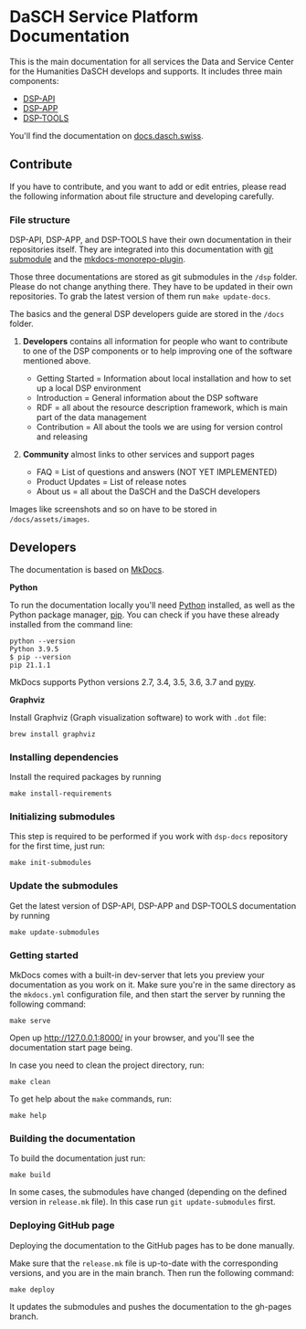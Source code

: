 # DaSCH Service Platform Documentation

This is the main documentation for all services the Data and Service Center for the Humanities DaSCH develops and 
supports. It includes three main components:

- [DSP-API](https://github.com/dasch-swiss/dsp-api)
- [DSP-APP](https://github.com/dasch-swiss/dsp-app)
- [DSP-TOOLS](https://github.com/dasch-swiss/dsp-tools)

You'll find the documentation on [docs.dasch.swiss](https://docs.dasch.swiss).

## Contribute

If you have to contribute, and you want to add or edit entries, please read the following information about file 
structure and developing carefully.

### File structure

DSP-API, DSP-APP, and DSP-TOOLS have their own documentation in their repositories itself.
They are integrated into this documentation with [git submodule](https://git-scm.com/book/en/v2/Git-Tools-Submodules) and
the [mkdocs-monorepo-plugin](https://github.com/backstage/mkdocs-monorepo-plugin).

Those three documentations are stored as git submodules in the `/dsp` folder. Please do not change anything there. 
They have to be updated in their own repositories. To grab the latest version of them run `make update-docs`.

The basics and the general DSP developers guide are stored in the `/docs` folder.

1. **Developers** contains all information for people who want to contribute to one of the DSP components or to help improving one of the software mentioned above.
    - Getting Started = Information about local installation and how to set up a local DSP environment
    - Introduction = General information about the DSP software
    - RDF = all about the resource description framework, which is main part of the data management
    - Contribution = All about the tools we are using for version control and releasing

2. **Community** almost links to other services and support pages
      - FAQ = List of questions and answers (NOT YET IMPLEMENTED)
      - Product Updates = List of release notes
      - About us = all about the DaSCH and the DaSCH developers

Images like screenshots and so on have to be stored in `/docs/assets/images`.

## Developers

The documentation is based on [MkDocs](https://www.mkdocs.org).

**Python**

To run the documentation locally you'll need [Python](https://www.python.org/) installed, as well as the Python package 
manager, [pip](http://pip.readthedocs.io/en/stable/installing/). You can check if you have these already installed from 
the command line:

```shell
python --version
Python 3.9.5
$ pip --version
pip 21.1.1
```

MkDocs supports Python versions 2.7, 3.4, 3.5, 3.6, 3.7 and [pypy](https://pypy.org).

**Graphviz**

Install Graphviz (Graph visualization software) to work with `.dot` file:

```shell
brew install graphviz
```

### Installing dependencies

Install the required packages by running

```shell
make install-requirements
```

### Initializing submodules

This step is required to be performed if you work with `dsp-docs` repository for the first time, just run:

```shell
make init-submodules
```

### Update the submodules

Get the latest version of DSP-API, DSP-APP and DSP-TOOLS documentation by running

```shell
make update-submodules
```

### Getting started

MkDocs comes with a built-in dev-server that lets you preview your documentation as you work on it. Make sure you're in 
the same directory as the `mkdocs.yml` configuration file, and then start the server by running the following command:

```shell
make serve
```

Open up <http://127.0.0.1:8000/> in your browser, and you'll see the documentation start page being.

In case you need to clean the project directory, run:

```shell
make clean
```

To get help about the `make` commands, run:

```shell
make help
```

### Building the documentation

To build the documentation just run:

```shell
make build
```

In some cases, the submodules have changed (depending on the defined version in `release.mk` file). In this case run 
`git update-submodules` first.

### Deploying GitHub page

Deploying the documentation to the GitHub pages has to be done manually. 

Make sure that the `release.mk` file is up-to-date with the corresponding versions, and you are in the main branch. 
Then run the following command:

```shell
make deploy
```

It updates the submodules and pushes the documentation to the gh-pages branch.
